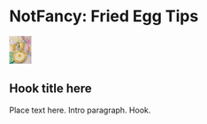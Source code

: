 <html>
  <body>
    <h1>NotFancy: Fried Egg Tips</h1>
    <a href=https://github.com/jennisa1/NotFancy-Website><img src="https://github.com/jennisa1/NotFancy-Website/blob/main/Images/Fried%20egg%20plate%20spring.jpg?raw=true" width="40 px" height="50 px" alt="Fried egg plate spring"/></a> 
    
  <main>
  <section>
    <h2>Hook title here</h2>  
    <p>
    Place text here. Intro paragraph. Hook.
    </p>
    </section>
   </main>
  </body>
</html>

